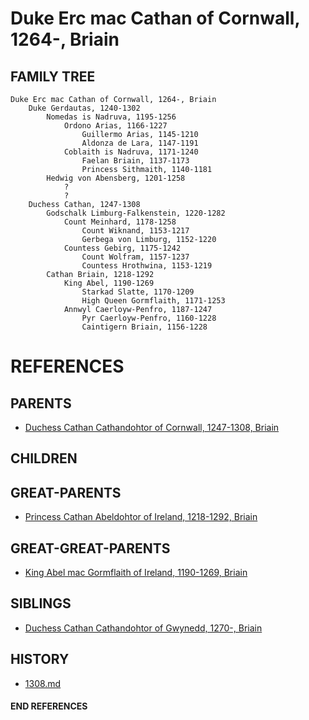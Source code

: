 # Duke Erc mac Cathan of Cornwall, 1264-, Briain

## FAMILY TREE
```
Duke Erc mac Cathan of Cornwall, 1264-, Briain
    Duke Gerdautas, 1240-1302
        Nomedas is Nadruva, 1195-1256
            Ordono Arias, 1166-1227
                Guillermo Arias, 1145-1210
                Aldonza de Lara, 1147-1191
            Coblaith is Nadruva, 1171-1240
                Faelan Briain, 1137-1173
                Princess Sithmaith, 1140-1181
        Hedwig von Abensberg, 1201-1258
            ?
            ?
    Duchess Cathan, 1247-1308
        Godschalk Limburg-Falkenstein, 1220-1282
            Count Meinhard, 1178-1258
                Count Wiknand, 1153-1217
                Gerbega von Limburg, 1152-1220
            Countess Gebirg, 1175-1242
                Count Wolfram, 1157-1237
                Countess Hrothwina, 1153-1219
        Cathan Briain, 1218-1292
            King Abel, 1190-1269
                Starkad Slatte, 1170-1209
                High Queen Gormflaith, 1171-1253
            Annwyl Caerloyw-Penfro, 1187-1247
                Pyr Caerloyw-Penfro, 1160-1228
                Caintigern Briain, 1156-1228
```


# REFERENCES

## PARENTS 
* [Duchess Cathan Cathandohtor of Cornwall, 1247-1308, Briain](cathan_cathandohtor_1247.md)

## CHILDREN 

## GREAT-PARENTS 
* [Princess Cathan Abeldohtor of Ireland, 1218-1292, Briain](cathan_abeldohtor_1218.md)

## GREAT-GREAT-PARENTS 
* [King Abel mac Gormflaith of Ireland, 1190-1269, Briain](abel_mac_gormflaith_1190.md)
## SIBLINGS

* [Duchess Cathan Cathandohtor of Gwynedd, 1270-, Briain](cathan_cathandohtor_1270.md)
 
## HISTORY
* [1308.md](../h/1309.md)

#### END REFERENCES
